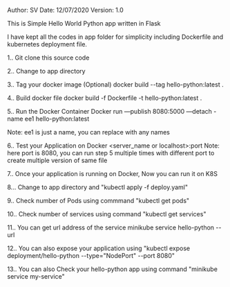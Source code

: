 Author: SV
Date: 12/07/2020
Version: 1.0

This is Simple Hello World Python app written in Flask

I have kept all the codes in app folder for simplicity including Dockerfile and kubernetes deployment file.

1.. Git clone this source code

2.. Change to app directory

3.. Tag your docker image (Optional)
    	docker build --tag hello-python:latest .
      
4.. Build docker file
    docker build -f Dockerfile -t hello-python:latest .

5.. Run the Docker Container
      Docker run —publish 8080:5000 —detach -name ee1 hello-python:latest
      
Note: ee1 is just a name, you can replace with any names

6.. Test your Application on Docker
    <server_name or localhost>:port
Note: here port is 8080, you can run step 5 multiple times with different port to create multiple version of same file

7.. Once your application is running on Docker, Now you can run it on K8S

8... Change to app directory and "kubectl apply -f deploy.yaml"

9.. Check number of Pods using commmand "kubectl get pods"

10.. Check number of services using command "kubectl get services"

11.. You can get url address of the service minikube service hello-python --url

12.. You can also expose your application using "kubectl expose deployment/hello-python --type="NodePort" --port 8080"

13.. You can also Check your hello-python app  using command "minikube service my-service"
